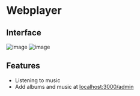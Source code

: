 # Webplayer

## Interface
![image](https://user-images.githubusercontent.com/63966121/177172227-bdb89eff-0775-4e28-b38d-8de811a5d7fc.png)
![image](https://user-images.githubusercontent.com/63966121/177172639-80fde31d-9fdb-4807-a694-79332ad1b2bc.png)



## Features
- Listening to music
- Add albums and music at [localhost:3000/admin](http://localhost:3000/admin)
